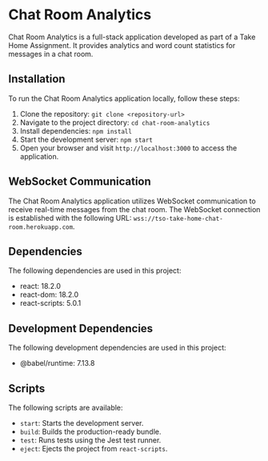 # Chat Room Analytics

Chat Room Analytics is a full-stack application developed as part of a Take Home Assignment. It provides analytics and word count statistics for messages in a chat room.

## Installation

To run the Chat Room Analytics application locally, follow these steps:

1. Clone the repository: `git clone <repository-url>`
2. Navigate to the project directory: `cd chat-room-analytics`
3. Install dependencies: `npm install`
4. Start the development server: `npm start`
5. Open your browser and visit `http://localhost:3000` to access the application.

## WebSocket Communication

The Chat Room Analytics application utilizes WebSocket communication to receive real-time messages from the chat room. The WebSocket connection is established with the following URL: `wss://tso-take-home-chat-room.herokuapp.com`.

## Dependencies

The following dependencies are used in this project:

- react: 18.2.0
- react-dom: 18.2.0
- react-scripts: 5.0.1

## Development Dependencies

The following development dependencies are used in this project:

- @babel/runtime: 7.13.8

## Scripts

The following scripts are available:

- `start`: Starts the development server.
- `build`: Builds the production-ready bundle.
- `test`: Runs tests using the Jest test runner.
- `eject`: Ejects the project from `react-scripts`.

